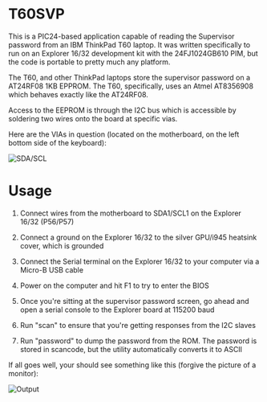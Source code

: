 # T60SVP

This is a PIC24-based application capable of reading the Supervisor password from an IBM ThinkPad T60 laptop. It was written specifically to run on an Explorer 16/32 development kit with the 24FJ1024GB610 PIM, but the code is portable to pretty much any platform.

The T60, and other ThinkPad laptops store the supervisor password on a AT24RF08 1KB EPPROM. The T60, specifically, uses an Atmel AT8356908 which behaves exactly like the AT24RF08.

Access to the EEPROM is through the I2C bus which is accessible by soldering two wires onto the board at specific vias.

Here are the VIAs in question (located on the motherboard, on the left bottom side of the keyboard):

![SDA/SCL](https://wallyoz.smugmug.com/photos/1171479448_Upm7U-L.jpg)

# Usage

1. Connect wires from the motherboard to SDA1/SCL1 on the Explorer 16/32 (P56/P57)

1. Connect a ground on the Explorer 16/32 to the silver GPU/i945 heatsink cover, which is grounded

1. Connect the Serial terminal on the Explorer 16/32 to your computer via a Micro-B USB cable

1. Power on the computer and hit F1 to try to enter the BIOS

1. Once you're sitting at the supervisor password screen, go ahead and open a serial console to the Explorer board at 115200 baud

1. Run "scan" to ensure that you're getting responses from the I2C slaves

1. Run "password" to dump the password from the ROM. The password is stored in scancode, but the utility automatically converts it to ASCII

If all goes well, your should see something like this (forgive the picture of a monitor):

![Output](https://i.imgur.com/mKfmTn1.jpg)
